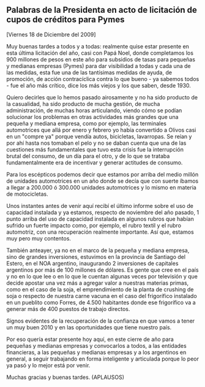 Palabras de la Presidenta en acto de licitación de cupos de créditos para Pymes
-------------------------------------------------------------------------------

[Viernes 18 de Diciembre del 2009]

Muy buenas tardes a todos y a todas: realmente quise estar presente en
esta última licitación del año, casi con Papá Noel, donde completamos
los 900 millones de pesos en este año para subsidios de tasas para
pequeñas y medianas empresas (Pymes) para dar visibilidad a todas y cada
una de las medidas, esta fue una de las tantísimas medidas de ayuda, de
promoción, de acción contracíclica contra lo que bueno - ya sabemos
todos - fue el año más crítico, dice los más viejos y los que saben,
desde 1930.

Quiero decirles que lo hemos pasado airosamente y no ha sido producto de
la casualidad, ha sido producto de mucha gestión, de mucha
administración, de muchas horas articulando, viendo cómo se podían
solucionar los problemas en otras actividades más grandes que una
pequeña y mediana empresa, como por ejemplo, las terminales automotrices
que allá por enero y febrero yo había convertido a Olivos casi en un
"compre ya" porque vendía autos, bicicletas, lavarropas. Se reían y por
ahí hasta nos tomaban el pelo y no se daban cuenta que una de las
cuestiones más fundamentales que tuvo esta crisis fue la interrupción
brutal del consumo, de un día para el otro, y de lo que se trataba
fundamentalmente era de incentivar y generar actitudes de consumo.

Para los escépticos podemos decir que estamos por arriba del medio
millón de unidades automotrices en un año donde se decía que con suerte
íbamos a llegar a 200.000 ó 300.000 unidades automotrices y lo mismo en
materia de motocicletas.

Unos instantes antes de venir aquí recibí el último informe sobre el uso
de capacidad instalada y ya estamos, respecto de noviembre del año
pasado, 1 punto arriba del uso de capacidad instalada en algunos rubros
que habían sufrido un fuerte impacto como, por ejemplo, el rubro textil
y el rubro automotriz, con una recuperación realmente importante. Así
que, estamos muy pero muy contentos.

También anteayer, ya no en el marco de la pequeña y mediana empresa,
sino de grandes inversiones, estuvimos en la provincia de Santiago del
Estero, en el NOA argentino, inaugurando 2 inversiones de capitales
argentinos por más de 100 millones de dólares. Es gente que cree en el
país y no en lo que lee o en lo que le cuentan algunas veces por
televisión y que decide apostar una vez más a agregar valor a nuestras
materias primas, como en el caso de la soja, el emprendimiento de la
planta de crushing de soja o respecto de nuestra carne vacuna en el caso
del frigorífico instalado en un pueblito como Forres, de 4.500
habitantes donde ese frigorífico va a generar más de 400 puestos de
trabajo directos.

Signos evidentes de la recuperación de la confianza en que vamos a tener
un muy buen 2010 y en las oportunidades que tiene nuestro país.

Por eso quería estar presente hoy aquí, en este cierre de año para
pequeñas y medianas empresas y convocarlos a todos, a las entidades
financieras, a las pequeñas y medianas empresas y a los argentinos en
general, a seguir trabajando en forma inteligente y articulada porque lo
peor ya pasó y lo mejor está por venir.

Muchas gracias y buenas tardes. (APLAUSOS)
